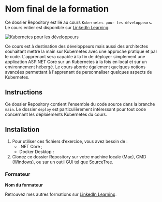 # Nom final de la formation

Ce dossier Repository est lié au cours `Kubernetes pour les développeurs`. Le cours entier est disponible sur [LinkedIn Learning][lil-course-url].

![Kubernetes pour les développeurs][lil-thumbnail-url] 

Ce cours est à destination des développeurs mais aussi des architectes souhaitant mettre la main sur Kubernetes avec une approche pratique et par le code. L'apprenant sera capable à la fin de déployer simplement une application ASP.NET Core sur un Kubernetes à la fois en local et sur un environnement hébergé. Le cours aborde également quelques notions avancées permettant à l'apprenant de personnaliser quelques aspects de Kubernetes.

## Instructions

Ce dossier Repository contient l'ensemble du code source dans la branche `main`. Le dossier `deploy` est particulièrement intéressant pour tout code concernant les déploiements Kubernetes du cours.

## Installation

1. Pour utiliser ces fichiers d’exercice, vous avez besoin de : 
   - .NET Core ;
   - Docker Desktop :
2. Clonez ce dossier Repository sur votre machine locale (Mac), CMD (Windows), ou sur un outil GUI tel que SourceTree. 

### Formateur

**Nom du formateur** 

 Retrouvez mes autres formations sur [LinkedIn Learning][lil-URL-trainer].

[0]: # (Replace these placeholder URLs with actual course URLs)
[lil-course-url]: https://www.linkedin.com
[lil-thumbnail-url]: https:
[lil-URL-trainer]: https://www.linkedin.com/learning/instructors/christophe-gigax
